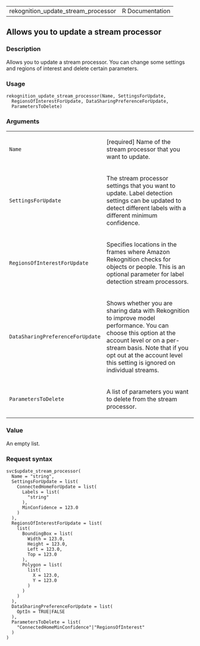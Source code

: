 <table style="width: 100%;">
<tbody>
<tr class="odd">
<td>rekognition_update_stream_processor</td>
<td style="text-align: right;">R Documentation</td>
</tr>
</tbody>
</table>

## Allows you to update a stream processor

### Description

Allows you to update a stream processor. You can change some settings
and regions of interest and delete certain parameters.

### Usage

    rekognition_update_stream_processor(Name, SettingsForUpdate,
      RegionsOfInterestForUpdate, DataSharingPreferenceForUpdate,
      ParametersToDelete)

### Arguments

<table>
<colgroup>
<col style="width: 35%" />
<col style="width: 65%" />
</colgroup>
<tbody>
<tr class="odd">
<td><code
id="rekognition_update_stream_processor_:_Name">Name</code></td>
<td><p>[required] Name of the stream processor that you want to
update.</p></td>
</tr>
<tr class="even">
<td><code
id="rekognition_update_stream_processor_:_SettingsForUpdate">SettingsForUpdate</code></td>
<td><p>The stream processor settings that you want to update. Label
detection settings can be updated to detect different labels with a
different minimum confidence.</p></td>
</tr>
<tr class="odd">
<td><code
id="rekognition_update_stream_processor_:_RegionsOfInterestForUpdate">RegionsOfInterestForUpdate</code></td>
<td><p>Specifies locations in the frames where Amazon Rekognition checks
for objects or people. This is an optional parameter for label detection
stream processors.</p></td>
</tr>
<tr class="even">
<td><code
id="rekognition_update_stream_processor_:_DataSharingPreferenceForUpdate">DataSharingPreferenceForUpdate</code></td>
<td><p>Shows whether you are sharing data with Rekognition to improve
model performance. You can choose this option at the account level or on
a per-stream basis. Note that if you opt out at the account level this
setting is ignored on individual streams.</p></td>
</tr>
<tr class="odd">
<td><code
id="rekognition_update_stream_processor_:_ParametersToDelete">ParametersToDelete</code></td>
<td><p>A list of parameters you want to delete from the stream
processor.</p></td>
</tr>
</tbody>
</table>

### Value

An empty list.

### Request syntax

    svc$update_stream_processor(
      Name = "string",
      SettingsForUpdate = list(
        ConnectedHomeForUpdate = list(
          Labels = list(
            "string"
          ),
          MinConfidence = 123.0
        )
      ),
      RegionsOfInterestForUpdate = list(
        list(
          BoundingBox = list(
            Width = 123.0,
            Height = 123.0,
            Left = 123.0,
            Top = 123.0
          ),
          Polygon = list(
            list(
              X = 123.0,
              Y = 123.0
            )
          )
        )
      ),
      DataSharingPreferenceForUpdate = list(
        OptIn = TRUE|FALSE
      ),
      ParametersToDelete = list(
        "ConnectedHomeMinConfidence"|"RegionsOfInterest"
      )
    )
